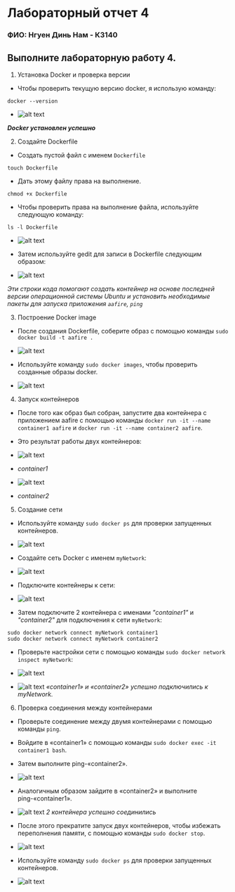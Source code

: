 # Лабораторный отчет 4

### ФИО: Нгуен Динь Нам - К3140

## Выполните лабораторную работу 4.

1.  Установка Docker и проверка версии

- Чтобы проверить текущую версию docker, я использую команду: 
```
docker --version
```

- ![alt text](./img/image.png)

***Docker установлен успешно***

2. Создайте Dockerfile

- Создать пустой файл с именем `Dockerfile`
```
touch Dockerfile
```

- Дать этому файлу права на выполнение.
```
chmod +x Dockerfile

```

- Чтобы проверить права на выполнение файла, используйте следующую команду:

```
ls -l Dockerfile
```
- ![alt text](./img/image-1.png)

- Затем используйте gedit для записи в Dockerfile следующим образом:

- ![alt text](./img/image-13.png)

*Эти строки кода помогают создать контейнер на основе последней версии операционной системы Ubuntu и установить необходимые пакеты для запуска приложения `aafire`, `ping`*

3. Построение Docker image
- После создания Dockerfile, соберите образ с помощью команды `sudo docker build -t aafire .`

- ![alt text](./img/image-3.png) 
   
- Используйте команду `sudo docker images`, чтобы проверить созданные образы docker.
  
- ![alt text](./img/image-10.png)
  
4. Запуск контейнеров
- После того как образ был собран, запустите два контейнера с приложением aafire с помощью команды `docker run -it --name container1 aafire` и `docker run -it --name container2 aafire`.
  
- Это результат работы двух контейнеров:

- ![alt text](./img/image-4.png)
- *container1*
- ![alt text](./img/image-5.png)
- *container2*
  
5. Создание сети
- Используйте команду `sudo docker ps` для проверки запущенных контейнеров.
  
- ![alt text](./img/image-6.png)
  
- Создайте сеть Docker с именем `myNetwork`: 
  
- ![alt text](./img/image-7.png)
  
- Подключите контейнеры к сети:
  
- ![alt text](./img/image-8.png)
  
- Затем подключите 2 контейнера с именами *"container1"* и *"container2"* для подключения к сети `myNetwork`:
  
```
sudo docker network connect myNetwork container1
sudo docker network connect myNetwork container2
```
- Проверьте настройки сети с помощью команды `sudo docker network inspect myNetwork`:
  
- ![alt text](image.png)
- ![alt text](./img/image-9.png)
*«container1» и «container2» успешно подключились к myNetwork.*

6. Проверка соединения между контейнерами
- Проверьте соединение между двумя контейнерами с помощью команды `ping`.
- Войдите в  «container1» с помощью команды `sudo docker exec -it container1 bash`.
- Затем выполните ping-«container2».
  
- ![alt text](./img/image-11.png)
  
- Аналогичным образом зайдите в «container2» и выполните ping-«container1».
  
- ![alt text](./img/image-12.png)
*2 контейнера успешно соединились*

- После этого прекратите запуск двух контейнеров, чтобы избежать переполнения памяти, с помощью команды `sudo docker stop`.
  
- ![alt text](./img/image-14.png)
  
- Используйте команду `sudo docker ps` для проверки запущенных контейнеров.
  
- ![alt text](./img/image-15.png)